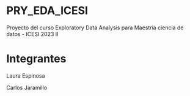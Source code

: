 # PRY_EDA_ICESI
Proyecto del curso Exploratory Data Analysis para Maestria ciencia de datos - ICESI 2023 II

# Integrantes

Laura Espinosa

Carlos Jaramillo
